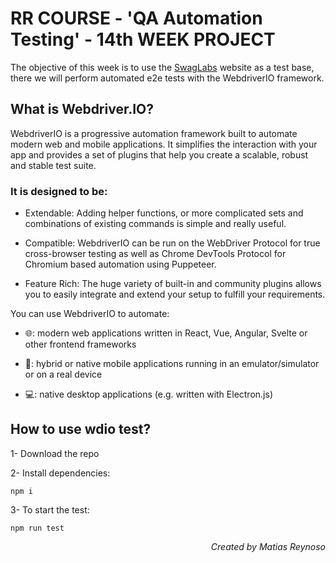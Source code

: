 # RR COURSE - 'QA Automation Testing' - 14th WEEK PROJECT

The objective of this week is to use the [SwagLabs](https://www.saucedemo.com/) website as a test base, there we will perform automated e2e tests with the WebdriverIO framework.

## What is Webdriver.IO?

WebdriverIO is a progressive automation framework built to automate modern web and mobile applications. It simplifies the interaction with your app and provides a set of plugins that help you create a scalable, robust and stable test suite.

### It is designed to be:

- Extendable: Adding helper functions, or more complicated sets and combinations of existing commands is simple and really useful.

- Compatible: WebdriverIO can be run on the WebDriver Protocol for true cross-browser testing as well as Chrome DevTools Protocol for Chromium based automation using Puppeteer.

- Feature Rich: The huge variety of built-in and community plugins allows you to easily integrate and extend your setup to fulfill your requirements.

You can use WebdriverIO to automate:

- 🌐: modern web applications written in React, Vue, Angular, Svelte or other frontend frameworks

- 📱: hybrid or native mobile applications running in an emulator/simulator or on a real device

- 💻: native desktop applications (e.g. written with Electron.js)

## How to use wdio test?

1- Download the repo

2- Install dependencies:
```
npm i
```
3- To start the test:
```
npm run test
```


<p align="right"><i>Created by Matias Reynoso</i></p>
